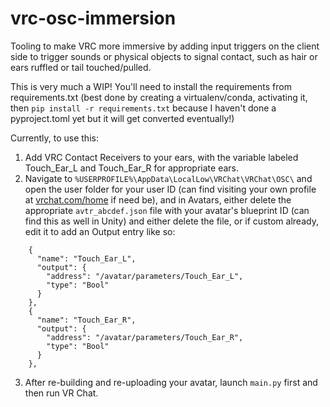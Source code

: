 # vrc-osc-immersion

Tooling to make VRC more immersive by adding input triggers on the client side to trigger sounds or physical objects to signal contact, such as hair or ears ruffled or tail touched/pulled.

This is very much a WIP! You'll need to install the requirements from requirements.txt (best done by creating a virtualenv/conda, activating it, then `pip install -r requirements.txt` because I haven't done a pyproject.toml yet but it will get converted eventually!)

Currently, to use this:

1. Add VRC Contact Receivers to your ears, with the variable labeled Touch_Ear_L and Touch_Ear_R for appropriate ears.
2. Navigate to `%USERPROFILE%\AppData\LocalLow\VRChat\VRChat\OSC\` and open the user folder for your user ID (can find visiting your own profile at [vrchat.com/home](https://vrchat.com/home/) if need be), and in Avatars, either delete the appropriate `avtr_abcdef.json` file with your avatar's blueprint ID (can find this as well in Unity) and either delete the file, or if custom already, edit it to add an Output entry like so:
```
    {
      "name": "Touch_Ear_L",
      "output": {
        "address": "/avatar/parameters/Touch_Ear_L",
        "type": "Bool"
      }
    },
    {
      "name": "Touch_Ear_R",
      "output": {
        "address": "/avatar/parameters/Touch_Ear_R",
        "type": "Bool"
      }
    },
```
3. After re-building and re-uploading your avatar, launch `main.py` first and then run VR Chat.